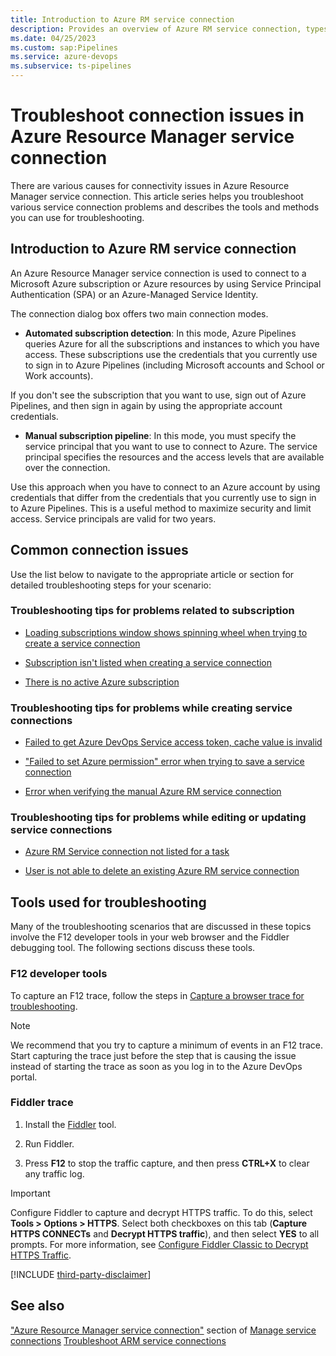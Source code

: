 ```yaml
---
title: Introduction to Azure RM service connection
description: Provides an overview of Azure RM service connection, types of connection modes, and lists the tools used to troubleshoot various scenarios.
ms.date: 04/25/2023
ms.custom: sap:Pipelines
ms.service: azure-devops
ms.subservice: ts-pipelines
---
```


# Troubleshoot connection issues in Azure Resource Manager service connection

There are various causes for connectivity issues in Azure Resource Manager service connection. This article series helps you troubleshoot various service connection problems and describes the tools and methods you can use for troubleshooting.

## Introduction to Azure RM service connection

An Azure Resource Manager service connection is used to connect to a Microsoft Azure subscription or Azure resources by using Service Principal Authentication (SPA) or an Azure-Managed Service Identity.

The connection dialog box offers two main connection modes.

- **Automated subscription detection**: In this mode, Azure Pipelines queries Azure for all the subscriptions and instances to which you have access. These subscriptions use the credentials that you currently use to sign in to Azure Pipelines (including Microsoft accounts and School or Work accounts).

If you don't see the subscription that you want to use, sign out of Azure Pipelines, and then sign in again by using the appropriate account credentials.

- **Manual subscription pipeline**: In this mode, you must specify the service principal that you want to use to connect to Azure. The service principal specifies the resources and the access levels that are available over the connection.

Use this approach when you have to connect to an Azure account by using credentials that differ from the credentials that you currently use to sign in to Azure Pipelines. This is a useful method to maximize security and limit access. Service principals are valid for two years.

## Common connection issues

Use the list below to navigate to the appropriate article or section for detailed troubleshooting steps for your scenario:

### Troubleshooting tips for problems related to subscription

- [Loading subscriptions window shows spinning wheel when trying to create a service connection](troubleshoot-subscription-related-scenarios.md#loading-subscriptions-window-shows-spinning-wheel-when-trying-to-create-a-service-connection)

- [Subscription isn't listed when creating a service connection](troubleshoot-subscription-related-scenarios.md#scenario-3-subscription-isnt-listed-when-creating-a-service-connection)

- [There is no active Azure subscription](troubleshoot-subscription-related-scenarios.md)

### Troubleshooting tips for problems while creating service connections

- [Failed to get Azure DevOps Service access token, cache value is invalid](troubleshoot-azure-rm-failed-access-token.md)

- ["Failed to set Azure permission" error when trying to save a service connection](troubleshoot-azure-rm-scenarios-while-creating-service-connections.md#failed-to-set-azure-permission-error-when-trying-to-save-a-service-connection)

- [Error when verifying the manual Azure RM service connection](troubleshoot-azure-rm-scenarios-while-creating-service-connections.md#error-when-verifying-the-manual-azure-rm-service-connection)

### Troubleshooting tips for problems while editing or updating service connections

- [Azure RM Service connection not listed for a task](troubleshoot-azure-rm-scenarios-while-editing-updating-service-connections.md#azure-rm-service-connection-not-listed-for-a-task)

- [User is not able to delete an existing Azure RM service connection](troubleshoot-azure-rm-scenarios-while-editing-updating-service-connections.md#user-is-not-able-to-delete-an-existing-azure-rm-service-connection)

## Tools used for troubleshooting

Many of the troubleshooting scenarios that are discussed in these topics involve the F12 developer tools in your web browser and the Fiddler debugging tool. The following sections discuss these tools.

### F12 developer tools

To capture an F12 trace, follow the steps in [Capture a browser trace for troubleshooting](/azure/azure-portal/capture-browser-trace).

> [!NOTE]
> We recommend that you try to capture a minimum of events in an F12 trace. Start capturing the trace just before the step that is causing the issue instead of starting the trace as soon as you log in to the Azure DevOps portal.

### Fiddler trace

1. Install the [Fiddler](https://docs.telerik.com/fiddler/configure-fiddler/tasks/decrypthttps) tool.

1. Run Fiddler.

1. Press **F12** to stop the traffic capture, and then press **CTRL+X** to clear any traffic log.

> [!IMPORTANT]
> Configure Fiddler to capture and decrypt HTTPS traffic. To do this, select **Tools > Options > HTTPS**. Select both checkboxes on this tab (**Capture HTTPS CONNECTs** and **Decrypt HTTPS traffic**), and then select **YES** to all prompts. For more information, see [Configure Fiddler Classic to Decrypt HTTPS Traffic](https://docs.telerik.com/fiddler/configure-fiddler/tasks/decrypthttps&preserve-view=true).

[!INCLUDE [third-party-disclaimer](../../includes/third-party-disclaimer.md)]

## See also

["Azure Resource Manager service connection"](/azure/devops/pipelines/library/service-endpoints?view=azure-devops&tabs=yaml&preserve-view=true) section of [Manage service connections](/azure/devops/pipelines/library/service-endpoints?view=azure-devops&preserve-view=true&tabs=yaml)
[Troubleshoot ARM service connections](/azure/devops/pipelines/release/azure-rm-endpoint?view=azure-devops&preserve-view=true)

